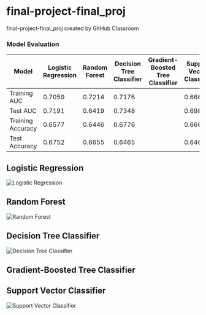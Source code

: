 # final-project-final_proj
final-project-final_proj created by GitHub Classroom


















### Model Evaluation

Model | Logistic Regression | Random Forest | Decision Tree Classifier | Gradient-Boosted Tree Classifier  | Support Vector Classifier 
--- | --- | --- | --- |--- |---
Training AUC | 0.7059 | 0.7214 | 0.7176 |  | 0.6662 
Test AUC | 0.7191 | 0.6419 | 0.7348 |  | 0.6982 
Training Accuracy | 0.6577 | 0.6446 | 0.6776 |  | 0.6662 
Test Accuracy | 0.6752 | 0.6655 | 0.6465 |  | 0.6460 

## Logistic Regression
![Logistic Regression](https://github.com/macs30123-s23/final-project-final_proj/blob/main/figures/LR.png)
## Random Forest
![Random Forest](https://github.com/macs30123-s23/final-project-final_proj/blob/main/figures/RF.png)
## Decision Tree Classifier
![Decision Tree Classifier](https://github.com/macs30123-s23/final-project-final_proj/blob/main/figures/DT.png)
## Gradient-Boosted Tree Classifier

## Support Vector Classifier
![Support Vector Classifier](https://github.com/macs30123-s23/final-project-final_proj/blob/main/figures/SVC.png)

